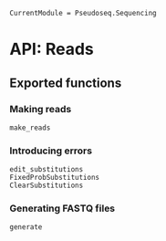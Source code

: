 ```@meta
CurrentModule = Pseudoseq.Sequencing
```
# API: Reads

## Exported functions

### Making reads

```@docs
make_reads
```

### Introducing errors

```@docs
edit_substitutions
FixedProbSubstitutions
ClearSubstitutions
```

### Generating FASTQ files

```@docs
generate
```